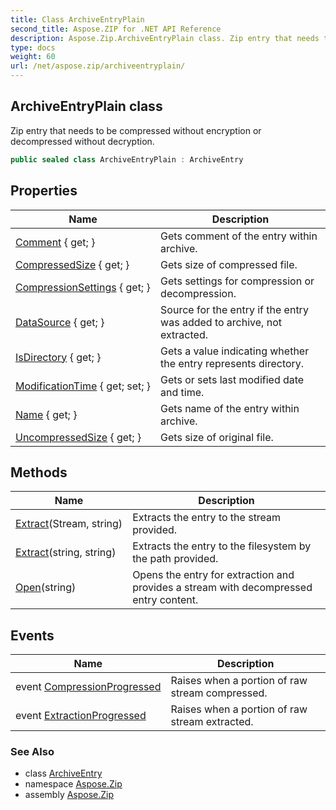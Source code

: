 ```yaml
---
title: Class ArchiveEntryPlain
second_title: Aspose.ZIP for .NET API Reference
description: Aspose.Zip.ArchiveEntryPlain class. Zip entry that needs to be compressed without encryption or decompressed without decryption
type: docs
weight: 60
url: /net/aspose.zip/archiveentryplain/
---
```

## ArchiveEntryPlain class

Zip entry that needs to be compressed without encryption or decompressed without decryption.

```csharp
public sealed class ArchiveEntryPlain : ArchiveEntry
```

## Properties

| Name | Description |
| --- | --- |
| [Comment](../../aspose.zip/archiveentry/comment/) { get; } | Gets comment of the entry within archive. |
| [CompressedSize](../../aspose.zip/archiveentry/compressedsize/) { get; } | Gets size of compressed file. |
| [CompressionSettings](../../aspose.zip/archiveentry/compressionsettings/) { get; } | Gets settings for compression or decompression. |
| [DataSource](../../aspose.zip/archiveentry/datasource/) { get; } | Source for the entry if the entry was added to archive, not extracted. |
| [IsDirectory](../../aspose.zip/archiveentry/isdirectory/) { get; } | Gets a value indicating whether the entry represents directory. |
| [ModificationTime](../../aspose.zip/archiveentry/modificationtime/) { get; set; } | Gets or sets last modified date and time. |
| [Name](../../aspose.zip/archiveentry/name/) { get; } | Gets name of the entry within archive. |
| [UncompressedSize](../../aspose.zip/archiveentry/uncompressedsize/) { get; } | Gets size of original file. |

## Methods

| Name | Description |
| --- | --- |
| [Extract](../../aspose.zip/archiveentry/extract/)(Stream, string) | Extracts the entry to the stream provided. |
| [Extract](../../aspose.zip/archiveentry/extract/)(string, string) | Extracts the entry to the filesystem by the path provided. |
| [Open](../../aspose.zip/archiveentry/open/)(string) | Opens the entry for extraction and provides a stream with decompressed entry content. |

## Events

| Name | Description |
| --- | --- |
| event [CompressionProgressed](../../aspose.zip/archiveentry/compressionprogressed/) | Raises when a portion of raw stream compressed. |
| event [ExtractionProgressed](../../aspose.zip/archiveentry/extractionprogressed/) | Raises when a portion of raw stream extracted. |

### See Also

* class [ArchiveEntry](../archiveentry/)
* namespace [Aspose.Zip](../../aspose.zip/)
* assembly [Aspose.Zip](../../)


